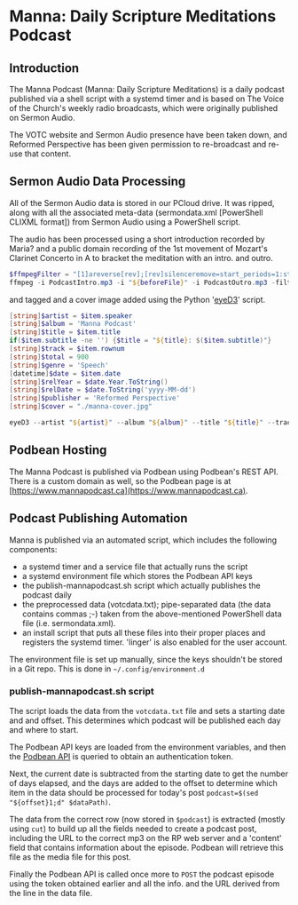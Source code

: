 # Manna: Daily Scripture Meditations Podcast

## Introduction

The Manna Podcast (Manna: Daily Scripture Meditations) is a daily podcast published via a shell script with a systemd timer and is based on The Voice of the Church's weekly radio broadcasts, which were originally published on Sermon Audio.

The VOTC website and Sermon Audio presence have been taken down, and Reformed Perspective has been given permission to re-broadcast and re-use that content.

## Sermon Audio Data Processing

All of the Sermon Audio data is stored in our PCloud drive. It was ripped, along with all the associated meta-data (sermondata.xml [PowerShell CLIXML format]) from Sermon Audio using a PowerShell script.

The audio has been processed using a short introduction recorded by Maria? and a public domain recording of the 1st movement of Mozart's Clarinet Concerto in A to bracket the meditation with an intro. and outro.

```PowerShell
$ffmpegFilter = "[1]areverse[rev];[rev]silenceremove=start_periods=1:start_silence=0.2:start_threshold=-35dB[revtrim];[revtrim]areverse[trim];[trim]speechnorm[norm];[0][norm]acrossfade=d=12.000:curve1=nofade:curve2=nofade[intro];[intro][2]acrossfade=d=15.000:curve1=nofade:curve2=nofade"
ffmpeg -i PodcastIntro.mp3 -i "${beforeFile}" -i PodcastOutro.mp3 -filter_complex "$ffmpegFilter" "${afterFile}"
```

and tagged and a cover image added using the Python '[eyeD3](https://eyed3.readthedocs.io/en/latest/)' script.

```PowerShell
[string]$artist = $item.speaker
[string]$album = 'Manna Podcast'
[string]$title = $item.title
if($item.subtitle -ne '') {$title = "${title}: $($item.subtitle)"}
[string]$track = $item.rownum
[string]$total = 900
[string]$genre = 'Speech'
[datetime]$date = $item.date
[string]$relYear = $date.Year.ToString()
[string]$relDate = $date.ToString('yyyy-MM-dd')
[string]$publisher = 'Reformed Perspective'
[string]$cover = "./manna-cover.jpg"

eyeD3 --artist "${artist}" --album "${album}" --title "${title}" --track $track --track-total $total --genre "${genre}" --release-year $relYear --release-date "${relDate}" --publisher "${publisher}" --remove-all-images --add-image "${cover}:FRONT_COVER" "${afterFile}"
```

## Podbean Hosting

The Manna Podcast is published via Podbean using Podbean's REST API. There is a custom domain as well, so the Podbean page is at [https://www.mannapodcast.ca](https://www.mannapodcast.ca).

## Podcast Publishing Automation

Manna is published via an automated script, which includes the following components:

- a systemd timer and a service file that actually runs the script
- a systemd environment file which stores the Podbean API keys
- the publish-mannapodcast.sh script which actually publishes the podcast daily
- the preprocessed data (votcdata.txt); pipe-separated data (the data contains commas ;-) taken from the above-mentioned PowerShell data file (i.e. sermondata.xml).
- an install script that puts all these files into their proper places and registers the systemd timer. 'linger' is also enabled for the user account.

The environment file is set up manually, since the keys shouldn't be stored in a Git repo. This is done in `~/.config/environment.d`

### publish-mannapodcast.sh script

The script loads the data from the `votcdata.txt` file and sets a starting date and and offset. This determines which podcast will be published each day and where to start.

The Podbean API keys are loaded from the environment variables, and then the [Podbean API](https://developers.podbean.com/podbean-api-docs/) is queried to obtain an authentication token.

Next, the current date is subtracted from the starting date to get the number of days elapsed, and the days are added to the offset to determine which item in the data should be processed for today's post `podcast=$(sed "${offset}1;d" $dataPath)`.

The data from the correct row (now stored in `$podcast`) is extracted (mostly using `cut`) to build up all the fields needed to create a podcast post, including the URL to the correct mp3 on the RP web server and a 'content' field that contains information about the episode. Podbean will retrieve this file as the media file for this post.

Finally the Podbean API is called once more to `POST` the podcast episode using the token obtained earlier and all the info. and the URL derived from the line in the data file.

